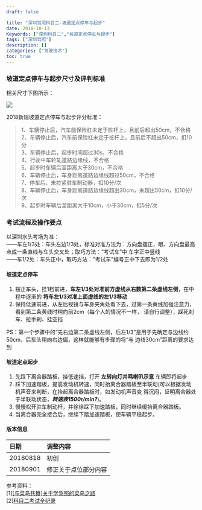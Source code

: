 ```yaml
---
draft: false

title: "深圳驾照科目二-坡道定点停车与起步"
date: 2018-10-13 
Keywords: ["深圳科目二","坡道定点停车与起步"]
tags: ["深圳驾照"]
description: []
categories: ["驾驶技术"]
toc: true
---
```



### 坡道定点停车与起步尺寸及评判标准
相关尺寸下图所示：

![](http://149.28.41.198:8001/galleries/201809/ramp-fixed-parking-and-starting-dimensions.jpg)

2018新规坡道定点停车与起步评分标准：

>1、车辆停止后，汽车前保险杠未定于桩杆上，且前后超出50cm，不合格  
2、车辆停止后，汽车前保险杠未定于桩杆上，且前后不超出50cm，扣10分  
3、车辆停止后，起步时间超过30s，不合格  
4、行驶中车轮轧道路边缘线，不合格  
5、起步时车辆后溜距离大于30cm，不合格  
6、车辆停止后，车身距离道路边缘线超过50cm，不合格  
7、停车后，未拉紧驻车制动器，扣10分/次  
8、车辆停止后，车身距离道路边缘线超出30cm，未超出50cm，扣10分/次  
9、起步时车辆后溜距离大于10cm，小于30cm，扣5分/次  

### 考试流程及操作要点
以深圳水头考场为准：  
——车左1/3处：车头左边1/3处，标准对准方法为：方向盘摆正，眼、方向盘最高点成一条直线与车头交叉处；取巧方法：“考试车”中
车字正中竖线  
——车1/2处：车头正中，取巧方法："考试车"编号正中下去即为1/2处  

#### 坡道定点停车
1. 摆正车头，挂1档前进，**车左1/3处对准前方虚线从右数第二条虚线左侧**，在中程中逐渐的 **将车左1/3对准上面虚线的左1/3移动**
2. 保持低速前进，从左后视镜与车身夹角处看下去，过第一条黄线加强注意力，看到第二条黄线时稍向前2cm（每个人的情况不一样，
请自行调整），踩死刹车、拉手刹、挂空挡
 
PS：第一个步骤中的“先右边第二条虚线左侧，后左1/3”是用于先确定与边线约50cm，后车头稍向右边偏，这样就能够有步骤的将“与
边线30cm”距离的要求达到

#### 坡道定点起步
1. 先踩下离合器踏板，挂低速挡，打开 **左转向灯并鸣喇叭示意** 车辆即将起步   
2. 踩下加速踏板，提高发动机转速，同时抬离合器踏板至半联动(可以根据发动机声音来判断，在抬起离合器踏板时，如发动机声音变
得沉闷，证明离合器处于半联动状态，***转速表1500r/min?***)。  
3. 慢慢松开驻车制动杆，并徐徐踩下加速踏板，同时继续缓抬离合器踏板。  
4. 当离合器完全接合后，继续下踏加速踏板，使车辆平稳起步。  

#### 版本信息

|日期|调整内容|
|:--|:--|
|20180818|初创|
|20180901|修正关于点位部分内容| 

参考资料：  
[1][[与菜鸟共舞]关于学驾照的菜鸟之路](https://www.jianshu.com/p/a9d4831ae5a0?utm_campaign=maleskine&utm_content=note&utm_medium=seo_notes&utm_source=recommendation)  
[2][科目二考试全纪录](https://www.jianshu.com/p/a9a9dc9afea9?utm_campaign=maleskine&utm_content=note&utm_medium=seo_notes&utm_source=recommendation)  

